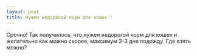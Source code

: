 ```yaml
---
layout: post 
title: Нужен недорогой корм для кошек ! 
--- 
```

Срочно! Так получилось, что нужен недорогой корм для кошек и желательно как можно скорее, максимум 2-3 дня подожду. Где взять можно?